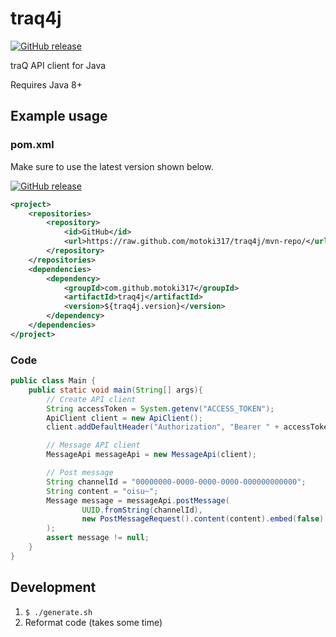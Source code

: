 # traq4j

[![GitHub release](https://img.shields.io/github/release/motoki317/traq4j.svg)](https://GitHub.com/motoki317/traq4j/releases/)

traQ API client for Java

Requires Java 8+

## Example usage

### pom.xml

Make sure to use the latest version shown below.

[![GitHub release](https://img.shields.io/github/release/motoki317/traq4j.svg)](https://GitHub.com/motoki317/traq4j/releases/)

```xml
<project>
    <repositories>
        <repository>
            <id>GitHub</id>
            <url>https://raw.github.com/motoki317/traq4j/mvn-repo/</url>
        </repository>
    </repositories>
    <dependencies>
        <dependency>
            <groupId>com.github.motoki317</groupId>
            <artifactId>traq4j</artifactId>
            <version>${traq4j.version}</version>
        </dependency>
    </dependencies>
</project>
```

### Code

```java
public class Main {
    public static void main(String[] args){
        // Create API client
        String accessToken = System.getenv("ACCESS_TOKEN");
        ApiClient client = new ApiClient();
        client.addDefaultHeader("Authorization", "Bearer " + accessToken);

        // Message API client
        MessageApi messageApi = new MessageApi(client);

        // Post message
        String channelId = "00000000-0000-0000-0000-000000000000";
        String content = "oisu~";
        Message message = messageApi.postMessage(
                UUID.fromString(channelId),
                new PostMessageRequest().content(content).embed(false)
        );
        assert message != null;
    }
}
```

## Development

1. `$ ./generate.sh`
2. Reformat code (takes some time)
